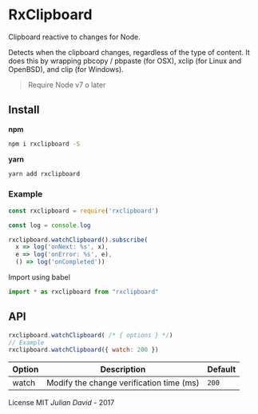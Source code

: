 # RxClipboard

Clipboard reactive to changes for Node.

Detects when the clipboard changes, regardless of the type of content. It does this by wrapping pbcopy / pbpaste (for OSX), xclip (for Linux and OpenBSD), and clip (for Windows).

> Require Node v7 o later

## Install

**npm**
```bash
npm i rxclipboard -S
```

**yarn**
```bash
yarn add rxclipboard
```

### Example

```js
const rxclipboard = require('rxclipboard')

const log = console.log

rxclipboard.watchClipboard().subscribe(
  x => log('onNext: %s', x),
  e => log('onError: %s', e),
  () => log('onCompleted'))
```

Import using babel
```js
import * as rxclipboard from "rxclipboard"
```

## API

```js
rxclipboard.watchClipboard( /* { options } */)
// Example
rxclipboard.watchClipboard({ watch: 200 })
```

| Option | Description                              | Default |
|--------|------------------------------------------|---------|
| watch  | Modify the change verification time (ms) | `200`   |


License MIT _Julian David_ - 2017